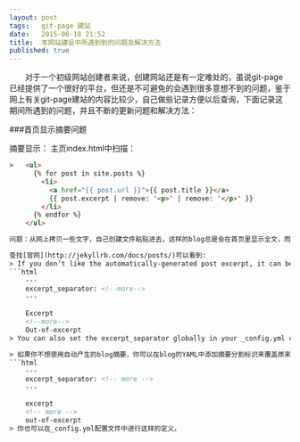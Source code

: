 ```yaml
---
layout: post
tags:   git-page 建站
date:   2015-06-18 21:52
title:  本网站建设中所遇到到的问题及解决方法
published: true
---
```


　　对于一个初级网站创建者来说，创建网站还是有一定难处的，虽说git-page已经提供了一个很好的平台，但还是不可避免的会遇到很多意想不到的问题，鉴于网上有关git-page建站的内容比较少，自己做些记录方便以后查询，下面记录这期间所遇到的问题，并且不断的更新问题和解决方法：

<!-- more -->

###首页显示摘要问题

摘要显示：
主页index.html中扫描：
```html
>	<ul>
	  {% for post in site.posts %}
	    <li>
	 	  <a href="{{ post.url }}">{{ post.title }}</a>
		  {{ post.excerpt | remove: '<p>' | remove: '</p>' }}
	    </li>
	  {% endfor %}
	</ul>

问题：从网上拷贝一些文字，自己创建文件粘贴进去，这样的blog总是会在首页里显示全文，而我自己创建的blog，手动输入进去文字则只显示第一段，经过不断的删减，最后两个blog网页内容完全一致但还是一个现实全文，一个现实首段，这是个很大的问题。

查找[官网](http://jekyllrb.com/docs/posts/)可以看到:
> If you don’t like the automatically-generated post excerpt, it can be explicitly overridden by adding an excerpt value to your post’s YAML Front Matter.Alternatively, you can choose to define a custom `excerpt_separator` in the post’s YAML front matter. 
```html
	---
	excerpt_separator: <!--more-->
	---
	
	Excerpt
	<!--more-->
	Out-of-excerpt
> You can also set the excerpt_separator globally in your _config.yml configuration file.

> 如果你不想使用自动产生的blog摘要，你可以在blog的YAML中添加摘要分割标识来覆盖原来的机制。这里你可以在blog的YAML中定义一个`excerpt_separator`标签如下：
```html
	---
	excerpt_separator: <!-- more -->
	---

	excerpt
	<!-- more -->
	out-of-excerpt
> 你也可以在_config.yml配置文件中进行这样的定义。
